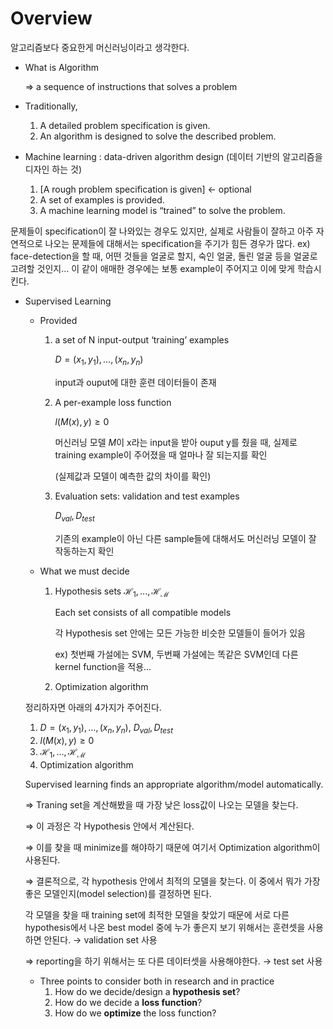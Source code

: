 # Overview

알고리즘보다 중요한게 머신러닝이라고 생각한다. 

- What is Algorithm

  ⇒ a sequence of instructions that solves a problem

- Traditionally,

  1. A detailed problem specification is given. 
  2. An algorithm is designed to solve the described problem.

- Machine learning : data-driven algorithm design (데이터 기반의 알고리즘을 디자인 하는 것)

  1. [A rough problem specification is given] ← optional
  2. A set of examples is provided.
  3. A machine learning model is “trained” to solve the problem.

문제들이 specification이 잘 나와있는 경우도 있지만, 실제로 사람들이 잘하고 아주 자연적으로 나오는 문제들에 대해서는 specification을 주기가 힘든 경우가 많다. ex) face-detection을 할 때, 어떤 것들을 얼굴로 할지, 숙인 얼굴, 돌린 얼굴 등을 얼굴로 고려할 것인지… 이 같이 애매한 경우에는 보통 example이 주어지고 이에 맞게 학습시킨다.

- Supervised Learning

  - Provided

    1. a set of N input-output ‘training’ examples

       $D = {(x_1, y_1), … , (x_n, y_n)}$ 

       input과 ouput에 대한 훈련 데이터들이 존재

    2. A per-example loss function

       $l(M(x), y) \geq 0$ 

       머신러닝 모델 $M$이 x라는 input을 받아 ouput y를 줬을 때, 실제로 training example이 주어졌을 때 얼마나 잘 되는지를 확인

       (실제값과 모델이 예측한 값의 차이를 확인)

    3. Evaluation sets: validation and test examples

       $D_{val}, D_{test}$  

       기존의 example이 아닌 다른 sample들에 대해서도 머신러닝 모델이 잘 작동하는지 확인

  - What we must decide

    1. Hypothesis sets $\mathcal {H_1, ..., H_M}$ 

       Each set consists of all compatible models

       각 Hypothesis set 안에는 모든 가능한 비슷한 모델들이 들어가 있음

       ex) 첫번째 가설에는 SVM, 두번째 가설에는 똑같은 SVM인데 다른 kernel function을 적용…

    2. Optimization algorithm

  정리하자면 아래의 4가지가 주어진다.

  1. $D = {(x_1, y_1), … , (x_n, y_n)}$, $D_{val}, D_{test}$ 
  2. $l(M(x), y) \geq 0$ 
  3. $\mathcal {H_1, ..., H_M}$ 
  4. Optimization algorithm

  Supervised learning finds an appropriate algorithm/model automatically.

  ⇒ Traning set을 계산해봤을 때 가장 낮은 loss값이 나오는 모델을 찾는다.

  ⇒ 이 과정은 각 Hypothesis 안에서 계산된다.

  ⇒ 이를 찾을 때 minimize를 해야하기 때문에 여기서 Optimization algorithm이 사용된다.

  ⇒ 결론적으로, 각 hypothesis 안에서 최적의 모델을 찾는다. 이 중에서 뭐가 가장 좋은 모델인지(model selection)를 결정하면 된다.

  각 모델을 찾을 때 training set에 최적한 모델을 찾았기 때문에 서로 다른 hypothesis에서 나온 best model 중에 누가 좋은지 보기 위해서는 훈련셋을 사용하면 안된다. → validation set 사용

  ⇒ reporting을 하기 위해서는 또 다른 데이터셋을 사용해야한다. → test set 사용

  - Three points to consider both in research and in practice
    1. How do we decide/design a **hypothesis set**?
    2. How do we decide a **loss function**?
    3. How do we **optimize** the loss function?
